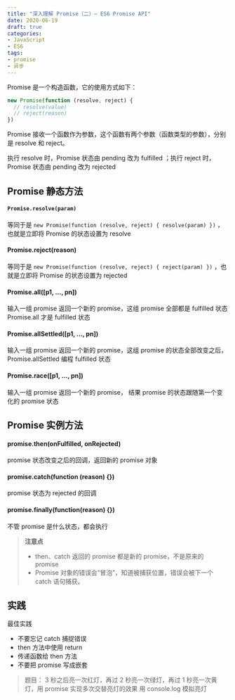 ```yaml
---
title: "深入理解 Promise（二）— ES6 Promise API"
date: 2020-06-19
draft: true
categories:
- JavaScript
- ES6
tags:
- promise
- 异步
---
```



Promise 是一个构造函数，它的使用方式如下：
```javascript
new Promise(function (resolve, reject) {
  // resolve(value)
  // reject(reason)
})
```

Promise 接收一个函数作为参数，这个函数有两个参数（函数类型的参数），分别是 resolve 和 reject。

执行 resolve 时，Promise 状态由 pending 改为 fulfilled ；执行 reject 时，Promise 状态由 pending 改为 rejected

## Promise 静态方法



#### `Promise.resolve(param)`


等同于是 `new Promise(function (resolve, reject) { resolve(param) })` ，也就是立即将 Promise 的状态设置为 resolve

#### Promise.reject(reason)


等同于是 `new Promise(function (resolve, reject) { reject(param) })` ，也就是立即将 Promise 的状态设置为 rejected

#### Promise.all([p1, ..., pn])

输入一组 promise 返回一个新的 promise，这组 promise 全部都是 fulfilled 状态 Promise.all 才是 fulfilled 状态

#### Promise.allSettled([p1, ..., pn])


输入一组 promise 返回一个新的 promise，这组 promise 的状态全部改变之后，Promise.allSettled 编程 fulfilled 状态

#### Promise.race([p1, ..., pn])

输入一组 promise 返回一个新的 promise， 结果 promise 的状态跟随第一个变化的 promise 状态

## Promise 实例方法


#### promise.then(onFulfilled, onRejected)

promise 状态改变之后的回调，返回新的 promise 对象

#### promise.catch(function (reason) {})

promise 状态为 rejected 的回调

#### promise.finally(function(reason) {})

不管 promise 是什么状态，都会执行

> **注意点**
> - then、catch 返回的  promise 都是新的 promise，不是原来的 promise
> - Promise 对象的错误会“冒泡”，知道被捕获位置，错误会被下一个 catch 语句捕获。



## 实践

最佳实践

- 不要忘记 catch 捕捉错误
- then 方法中使用 return
- 传递函数给 then 方法
- 不要把 promise 写成嵌套



> 题目：
> 3 秒之后亮一次红灯，再过 2 秒亮一次绿灯，再过 1 秒亮一次黄灯，用 promise 实现多次交替亮灯的效果
> 用 console.log 模拟亮灯




